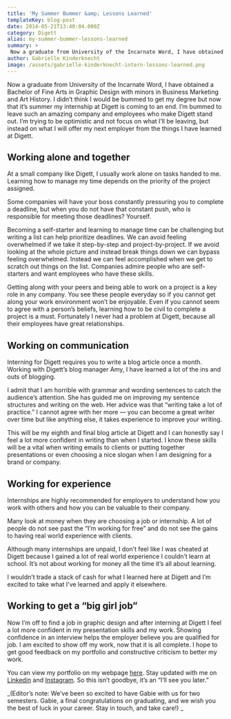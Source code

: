 ```yaml
---
title: 'My Summer Bummer &amp; Lessons Learned'
templateKey: blog-post
date: 2014-05-21T13:40:04.000Z
category: Digett
alias: my-summer-bummer-lessons-learned
summary: > 
 Now a graduate from University of the Incarnate Word, I have obtained a Bachelor of Fine Arts in Graphic Design with minors in Business Marketing and Art History. I didn’t think I would be bummed to get my degree but now that it’s summer my internship at Digett is coming to an end. I’m bummed to leave such an amazing company and employees who make Digett stand out. I’m trying to be optimistic and not focus on what I’ll be leaving, but instead on what I will offer my next employer from the things I have learned at Digett.
author: Gabrielle Kinderknecht
image: /assets/gabrielle-kinderknecht-intern-lessons-learned.png
---
```


Now a graduate from University of the Incarnate Word, I have obtained a Bachelor of Fine Arts in Graphic Design with minors in Business Marketing and Art History. I didn’t think I would be bummed to get my degree but now that it’s summer my internship at Digett is coming to an end. I’m bummed to leave such an amazing company and employees who make Digett stand out. I’m trying to be optimistic and not focus on what I’ll be leaving, but instead on what I will offer my next employer from the things I have learned at Digett.

Working alone and together
--------------------------

At a small company like Digett, I usually work alone on tasks handed to me. Learning how to manage my time depends on the priority of the project assigned.

Some companies will have your boss constantly pressuring you to complete a deadline, but when you do not have that constant push, who is responsible for meeting those deadlines? Yourself.

Becoming a self-starter and learning to manage time can be challenging but writing a list can help prioritize deadlines. We can avoid feeling overwhelmed if we take it step-by-step and project-by-project. If we avoid looking at the whole picture and instead break things down we can bypass feeling overwhelmed. Instead we can feel accomplished when we get to scratch out things on the list. Companies admire people who are self-starters and want employees who have these skills.

Getting along with your peers and being able to work on a project is a key role in any company. You see these people everyday so if you cannot get along your work environment won’t be enjoyable. Even if you cannot seem to agree with a person’s beliefs, learning how to be civil to complete a project is a must. Fortunately I never had a problem at Digett, because all their employees have great relationships.

Working on communication
------------------------

Interning for Digett requires you to write a blog article once a month. Working with Digett’s blog manager Amy, I have learned a lot of the ins and outs of blogging.

I admit that I am horrible with grammar and wording sentences to catch the audience’s attention. She has guided me on improving my sentence structures and writing on the web. Her advice was that “writing take a lot of practice.” I cannot agree with her more — you can become a great writer over time but like anything else, it takes experience to improve your writing.

This will be my eighth and final blog article at Digett and I can honestly say I feel a lot more confident in writing than when I started. I know these skills will be a vital when writing emails to clients or putting together presentations or even choosing a nice slogan when I am designing for a brand or company.

Working for experience
----------------------

Internships are highly recommended for employers to understand how you work with others and how you can be valuable to their company.

Many look at money when they are choosing a job or internship. A lot of people do not see past the “I’m working for free” and do not see the gains to having real world experience with clients.

Although many internships are unpaid, I don’t feel like I was cheated at Digett because I gained a lot of real world experience I couldn’t learn at school. It’s not about working for money all the time it’s all about learning.

I wouldn’t trade a stack of cash for what I learned here at Digett and I’m excited to take what I’ve learned and apply it elsewhere.

Working to get a “big girl job”
-------------------------------

Now I’m off to find a job in graphic design and after interning at Digett I feel a lot more confident in my presentation skills and my work. Showing confidence in an interview helps the employer believe you are qualified for job. I am excited to show off my work, now that it is all complete. I hope to get good feedback on my portfolio and constructive criticism to better my work.

You can view my portfolio on my webpage [here](http://www.kinderconnectdesigns.com). Stay updated with me on [Linkedin](https://www.linkedin.com/pub/gabrielle-kinderknecht/70/b34/940) and [Instagram](https://instagram.com/gabierosedesigns/). So this isn’t goodbye, it’s an “I’ll see you later.”

_(Editor’s note: We’ve been so excited to have Gabie with us for two semesters. Gabie, a final congratulations on graduating, and we wish you the best of luck in your career. Stay in touch, and take care!) _